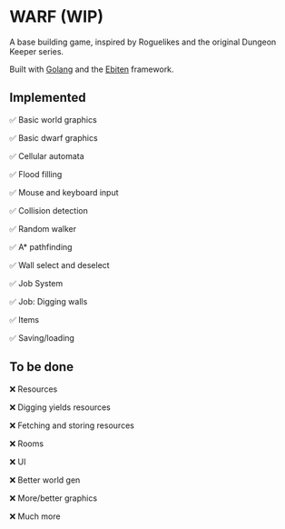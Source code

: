 # WARF (WIP)

A base building game, inspired by Roguelikes and the original Dungeon Keeper series.

Built with [Golang](https://golang.org/) and the [Ebiten](https://ebiten.org/) framework.

## Implemented

✅ Basic world graphics

✅ Basic dwarf graphics

✅ Cellular automata

✅ Flood filling

✅ Mouse and keyboard input

✅ Collision detection

✅ Random walker

✅ A* pathfinding

✅ Wall select and deselect

✅ Job System

✅ Job: Digging walls

✅ Items

✅ Saving/loading

## To be done

❌ Resources

❌ Digging yields resources

❌ Fetching and storing resources

❌ Rooms

❌ UI

❌ Better world gen

❌ More/better graphics

❌ Much more